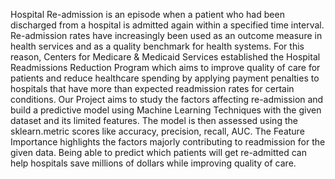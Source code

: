 Hospital Re-admission is an episode when a patient who had been discharged from a hospital is admitted again within a specified time interval. 
Re-admission rates have increasingly been used as an outcome measure in health services and as a quality benchmark for health systems.
For this reason, Centers for Medicare & Medicaid Services established the Hospital Readmissions Reduction Program which aims to improve quality of care for patients and reduce healthcare spending by applying payment penalties to hospitals that have more than expected readmission rates for certain conditions.
Our Project aims to study the factors affecting re-admission and build a predictive model using Machine Learning Techniques with the given dataset and its limited features.
The model is then assessed using the sklearn.metric scores like accuracy, precision, recall, AUC. 
The Feature Importance highlights the factors majorly contributing to readmission for the given data.
Being able to predict which patients will get re-admitted can help hospitals save millions of dollars while improving quality of care.

